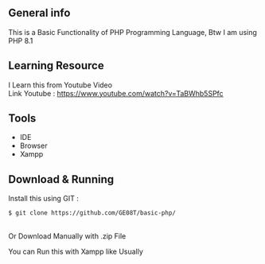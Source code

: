 ## General info
This is a Basic Functionality of PHP Programming Language, Btw I am using PHP 8.1
	
## Learning Resource
I Learn this from Youtube Video 
</br>Link Youtube : https://www.youtube.com/watch?v=TaBWhb5SPfc

## Tools
- IDE
- Browser
- Xampp

## Download & Running
Install this using GIT :

```
$ git clone https://github.com/GE08T/basic-php/
```
</br>Or Download Manually with .zip File

You can Run this with Xampp like Usually 

